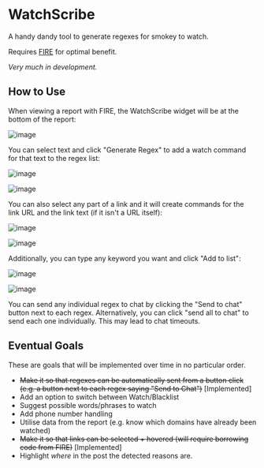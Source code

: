 # WatchScribe
A handy dandy tool to generate regexes for smokey to watch.

Requires [FIRE](https://github.com/Charcoal-SE/userscripts/tree/master/fire) for optimal benefit.

_Very much in development._

## How to Use

When viewing a report with FIRE, the WatchScribe widget will be at the bottom of the report:

![image](https://github.com/user-attachments/assets/6330fa35-231a-4d66-9a17-1f99e88e1334)

You can select text and click "Generate Regex" to add a watch command for that text to the regex list:

![image](https://github.com/user-attachments/assets/10b18e53-56d4-41c0-abe6-4aa7fba24dfa)

![image](https://github.com/user-attachments/assets/3314fa02-3dfd-41a1-a211-f5acbc6df99d)

You can also select any part of a link and it will create commands for the link URL and the link text (if it isn't a URL itself):

![image](https://github.com/user-attachments/assets/8c23254e-b195-4cc6-b176-51c688496685)

![image](https://github.com/user-attachments/assets/db6d651e-23c7-4fe9-acd9-121e5221b14d)

Additionally, you can type any keyword you want and click "Add to list":

![image](https://github.com/user-attachments/assets/cabb817a-6625-4559-822c-d7e9ce629527)

![image](https://github.com/user-attachments/assets/c5ccf61e-c316-4381-b553-a4c18f7d6240)

You can send any individual regex to chat by clicking the "Send to chat" button next to each regex. Alternatively, you can click "send all to chat" to send each one individually. This may lead to chat timeouts.

## Eventual Goals

These are goals that will be implemented over time in no particular order.

- ~~Make it so that regexes can be automatically sent from a button click (e.g. a button next to each regex saying "Send to Chat")~~ [Implemented]
- Add an option to switch between Watch/Blacklist
- Suggest possible words/phrases to watch
- Add phone number handling
- Utilise data from the report (e.g. know which domains have already been watched)
- ~~Make it so that links can be selected + hovered (will require borrowing code from FIRE)~~ [Implemented]
- Highlight _where_ in the post the detected reasons are.
